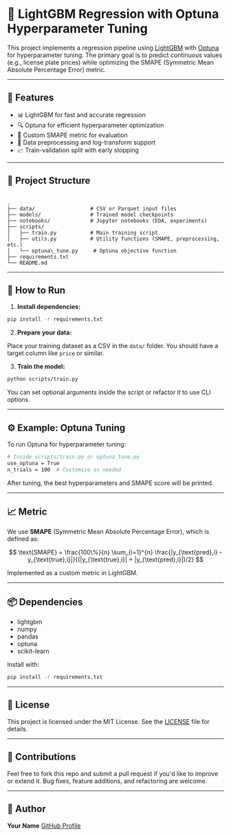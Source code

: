 # 🚗 LightGBM Regression with Optuna Hyperparameter Tuning

This project implements a regression pipeline using [LightGBM](https://lightgbm.readthedocs.io/) with [Optuna](https://optuna.org/) for hyperparameter tuning. The primary goal is to predict continuous values (e.g., license plate prices) while optimizing the SMAPE (Symmetric Mean Absolute Percentage Error) metric.

---

## 🔧 Features

- 📊 LightGBM for fast and accurate regression  
- 🔍 Optuna for efficient hyperparameter optimization  
- 🧪 Custom SMAPE metric for evaluation  
- 🧼 Data preprocessing and log-transform support  
- 📈 Train-validation split with early stopping

---

## 📁 Project Structure

```

.
├── data/                  # CSV or Parquet input files
├── models/                # Trained model checkpoints
├── notebooks/             # Jupyter notebooks (EDA, experiments)
├── scripts/
│   ├── train.py           # Main training script
│   ├── utils.py           # Utility functions (SMAPE, preprocessing, etc.)
│   └── optuna\_tune.py     # Optuna objective function
├── requirements.txt
└── README.md

````

---

## 🚀 How to Run

1. **Install dependencies:**

```bash
pip install -r requirements.txt
````

2. **Prepare your data:**

Place your training dataset as a CSV in the `data/` folder. You should have a target column like `price` or similar.

3. **Train the model:**

```bash
python scripts/train.py
```

You can set optional arguments inside the script or refactor it to use CLI options.

---

## ⚙️ Example: Optuna Tuning

To run Optuna for hyperparameter tuning:

```bash
# Inside scripts/train.py or optuna_tune.py
use_optuna = True
n_trials = 100  # Customize as needed
```

After tuning, the best hyperparameters and SMAPE score will be printed.

---

## 📈 Metric

We use **SMAPE** (Symmetric Mean Absolute Percentage Error), which is defined as:

$$
\text{SMAPE} = \frac{100\%}{n} \sum_{i=1}^{n} \frac{|y_{\text{pred},i} - y_{\text{true},i}|}{(|y_{\text{true},i}| + |y_{\text{pred},i}|)/2}
$$

Implemented as a custom metric in LightGBM.

---

## 📦 Dependencies

* lightgbm
* numpy
* pandas
* optuna
* scikit-learn

Install with:

```bash
pip install -r requirements.txt
```

---

## 📜 License

This project is licensed under the MIT License. See the [LICENSE](LICENSE) file for details.

---

## 🤝 Contributions

Feel free to fork this repo and submit a pull request if you'd like to improve or extend it. Bug fixes, feature additions, and refactoring are welcome.

---

## 👤 Author

**Your Name**
[GitHub Profile](https://github.com/yourusername)

